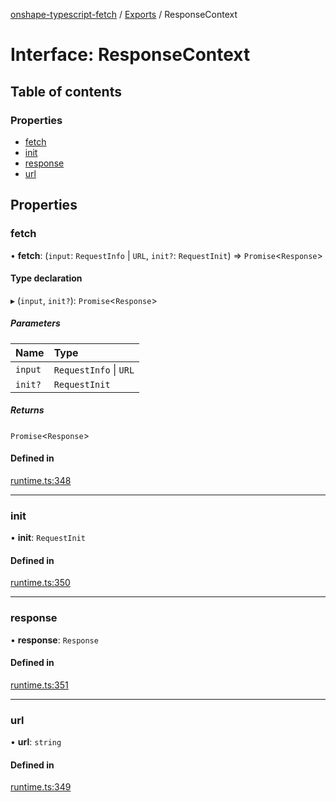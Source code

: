[onshape-typescript-fetch](../README.md) / [Exports](../modules.md) / ResponseContext

# Interface: ResponseContext

## Table of contents

### Properties

- [fetch](ResponseContext.md#fetch)
- [init](ResponseContext.md#init)
- [response](ResponseContext.md#response)
- [url](ResponseContext.md#url)

## Properties

### fetch

• **fetch**: (`input`: `RequestInfo` \| `URL`, `init?`: `RequestInit`) => `Promise`<`Response`\>

#### Type declaration

▸ (`input`, `init?`): `Promise`<`Response`\>

##### Parameters

| Name | Type |
| :------ | :------ |
| `input` | `RequestInfo` \| `URL` |
| `init?` | `RequestInit` |

##### Returns

`Promise`<`Response`\>

#### Defined in

[runtime.ts:348](https://github.com/toebes/onshape-typescript-fetch/blob/3e11ae1/runtime.ts#L348)

___

### init

• **init**: `RequestInit`

#### Defined in

[runtime.ts:350](https://github.com/toebes/onshape-typescript-fetch/blob/3e11ae1/runtime.ts#L350)

___

### response

• **response**: `Response`

#### Defined in

[runtime.ts:351](https://github.com/toebes/onshape-typescript-fetch/blob/3e11ae1/runtime.ts#L351)

___

### url

• **url**: `string`

#### Defined in

[runtime.ts:349](https://github.com/toebes/onshape-typescript-fetch/blob/3e11ae1/runtime.ts#L349)
